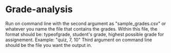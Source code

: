 # Grade-analysis
Run on command line with the second argument as "sample_grades.csv" or whatever you name the file that contains the grades. Within this file, the format should be:
typeofgrade, student's grade, highest possible grade for assignement. Example:
"quiz, 7, 10"
Third argument on command line should be the file you want the output in. 

